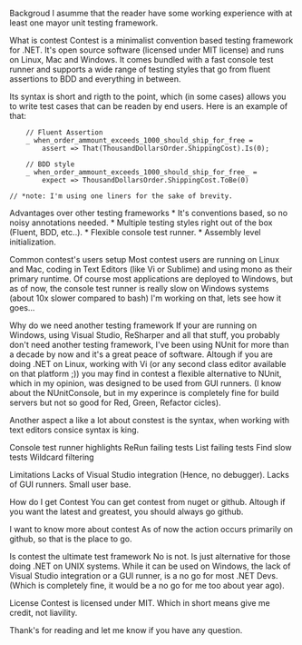Backgroud
I asumme that the reader have some working experience with at least one mayor unit testing framework.

What is contest
Contest is a minimalist convention based testing framework for .NET. It's open source software (licensed under MIT license) and runs on Linux, Mac and Windows. It comes bundled with a fast console test runner and supports a wide range of testing styles that go from fluent assertions to BDD and everything in between.

Its syntax is short and rigth to the point, which (in some cases) allows you to write test cases that can be readen by end users.
Here is an example of that:
```
	// Fluent Assertion
	_ when_order_ammount_exceeds_1000_should_ship_for_free = 
		assert => That(ThousandDollarsOrder.ShippingCost).Is(0);

	// BDD style
	_ when_order_ammount_exceeds_1000_should_ship_for_free_ = 
		expect => ThousandDollarsOrder.ShippingCost.ToBe(0)

// *note: I'm using one liners for the sake of brevity.
```

Advantages over other testing frameworks
	* It's conventions based, so no noisy annotations needed.
	* Multiple testing styles right out of the box (Fluent, BDD, etc..).
	* Flexible console test runner.
	* Assembly level initialization.

Common contest's users setup
Most contest users are running on Linux and Mac, coding in Text Editors (like Vi or Sublime) and using mono as their primary runtime. Of course most applications are deployed to Windows, but as of now, the console test runner is really slow on Windows systems (about 10x slower compared to bash) I'm working on that, lets see how it goes... 

Why do we need another testing framework
If your are running on Windows, using Visual Studio, ReSharper and all that stuff, you probably don't need another testing framework, I've been using NUnit for more than a decade by now and it's a great peace of software. Altough if you are doing .NET on Linux, working with Vi (or any second class editor available on that platform ;)) you may find in contest a flexible alternative to NUnit, which in my opinion, was designed to be used from GUI runners. (I know about the NUnitConsole, but in my experince is completely fine for build servers but not so good for Red, Green, Refactor cicles). 

Another aspect a like a lot about constest is the syntax, when working with text editors consice syntax is king. 

Console test runner highlights
ReRun failing tests
List failing tests
Find slow tests
Wildcard filtering

Limitations
	Lacks of Visual Studio integration (Hence, no debugger).
	Lacks of GUI runners.
    Small user base.

How do I get Contest
You can get contest from nuget or github. Altough if you want the latest and greatest, you should always go github.

I want to know more about contest
As of now the action occurs primarily on github, so that is the place to go.

Is contest the ultimate test framework
No is not. Is just alternative for those doing .NET on UNIX systems. While it can be used on Windows, the lack of Visual Studio integration or a GUI runner, is a no go for most .NET Devs. (Which is completely fine, it would be a no go for me too about year ago).

License
Contest is licensed under MIT. Which in short means give me credit, not liavility.

Thank's for reading and let me know if you have any question.

